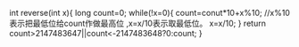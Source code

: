 int reverse(int x){
     long count=0;
     while(!x=0){
         count=conut*10+x%10;   //x%10表示把最低位给count作做最高位 ,x=x/10表示取最低位。
         x=x/10;
         }
         return count>2147483647||count<-2147483648?0:count;
         }

